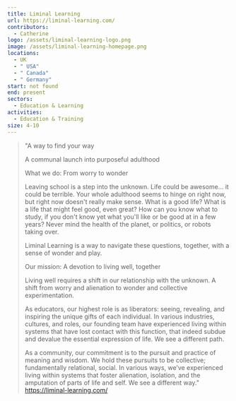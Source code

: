 ```yaml
---
title: Liminal Learning
url: https://liminal-learning.com/
contributors:
  - Catherine
logo: /assets/liminal-learning-logo.png
image: /assets/liminal-learning-homepage.png
locations:
  - UK
  - " USA"
  - " Canada"
  - " Germany"
start: not found
end: present
sectors:
  - Education & Learning
activities:
  - Education & Training
size: 4-10
---
```

> "A way to find your way
> 
> A communal launch into purposeful adulthood
> 
> What we do: From worry to wonder
> 
> Leaving school is a step into the unknown. Life could be awesome… it could be terrible. Your whole adulthood seems to hinge on right now, but right now doesn't really make sense. What is a good life? What is a life that might feel good, even great? How can you know what to study, if you don't know yet what you'll like or be good at in a few years? Never mind the health of the planet, or politics, or robots taking over.
> 
> Liminal Learning is a way to navigate these questions, together, with a sense of wonder and play.
> 
> Our mission: A devotion to living well, together
> 
> Living well requires a shift in our relationship with the unknown. A shift from worry and alienation to wonder and collective experimentation.
> 
> As educators, our highest role is as liberators: seeing, revealing, and inspiring the unique gifts of each individual. In various industries, cultures, and roles, our founding team have experienced living within systems that have lost contact with this function, that indeed subdue and devalue the essential expression of life. We see a different path.
> 
> As a community, our commitment is to the pursuit and practice of meaning and wisdom. We hold these pursuits to be collective; fundamentally relational, social. In various ways, we’ve experienced living within systems that foster alienation, isolation, and the amputation of parts of life and self. We see a different way."
> https://liminal-learning.com/ 
